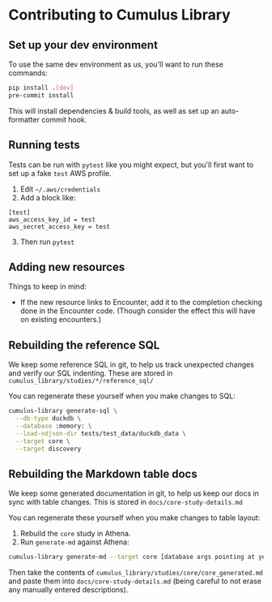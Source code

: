 # Contributing to Cumulus Library

## Set up your dev environment

To use the same dev environment as us, you'll want to run these commands:
```sh
pip install .[dev]
pre-commit install
```

This will install dependencies & build tools,
as well as set up an auto-formatter commit hook.

## Running tests

Tests can be run with `pytest` like you might expect,
but you'll first want to set up a fake `test` AWS profile.

1. Edit `~/.aws/credentials`
2. Add a block like:
```
[test]
aws_access_key_id = test
aws_secret_access_key = test
```
3. Then run `pytest`

## Adding new resources

Things to keep in mind:
- If the new resource links to Encounter,
  add it to the completion checking done in the Encounter code.
  (Though consider the effect this will have on existing encounters.)

## Rebuilding the reference SQL

We keep some reference SQL in git,
to help us track unexpected changes and verify our SQL indenting.
These are stored in `cumulus_library/studies/*/reference_sql/`

You can regenerate these yourself when you make changes to SQL:

```sh
cumulus-library generate-sql \
  --db-type duckdb \
  --database :memory: \
  --load-ndjson-dir tests/test_data/duckdb_data \
  --target core \
  --target discovery
```

## Rebuilding the Markdown table docs

We keep some generated documentation in git,
to help us keep our docs in sync with table changes.
This is stored in `docs/core-study-details.md`

You can regenerate these yourself when you make changes to table layout:
1. Rebuild the `core` study in Athena.
1. Run `generate-md` against Athena:
```sh
cumulus-library generate-md --target core [database args pointing at your athena db]
```

Then take the contents of `cumulus_library/studies/core/core_generated.md`
and paste them into `docs/core-study-details.md`
(being careful to not erase any manually entered descriptions).
